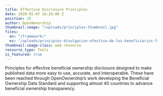 ```yaml
---
title: Effective Disclosure Principles
date: 2020-05-07 16:24:00 Z
position: 25
author: OpenOwnership
thumbnail-image: "/uploads/principles-thumbnail.jpg"
files:
  en: "/framework/"
  es: "/uploads/principios-divulgacion-efectiva-de-los-beneficiarios-finales.pdf"
thumbnail-image-class: web-resource
resource_type: Tools
is_featured: true
---
```


Principles for effective beneficial ownership disclosure designed to make
published data more easy to use, accurate, and interoperable. These have been
reached through OpenOwnership’s work developing the Beneficial Ownership Data
Standard and supporting almost 40 countries to advance beneficial ownership
transparency.

